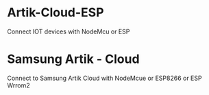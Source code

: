 # Artik-Cloud-ESP
Connect IOT devices with NodeMcu or ESP 

# Samsung Artik - Cloud 

Connect to Samsung Artik Cloud with NodeMcue or ESP8266 or ESP Wrrom2


